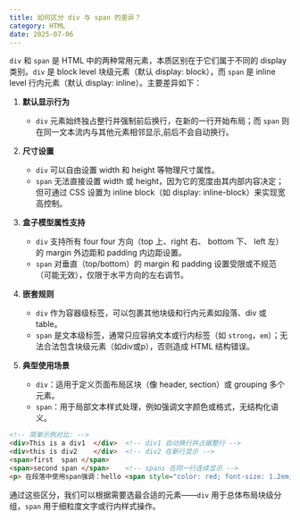 ```yaml
---
title: 如何区分 div 与 span 的差异？
category: HTML
date: 2025-07-06
---
```


`div` 和 `span` 是 HTML 中的两种常用元素，本质区别在于它们属于不同的 display 类别。`div` 是 block level 块级元素（默认 display: block），而 `span` 是 inline level 行内元素（默认 display: inline）。主要差异如下：

1. **默认显示行为**  
   - `div` 元素始终独占整行并强制前后换行，在新的一行开始布局；而 `span` 则在同一文本流内与其他元素相邻显示,前后不会自动换行。  

2. **尺寸设置**  
   - `div` 可以自由设置 width 和 height 等物理尺寸属性。  
   - `span` 无法直接设置 width 或 height，因为它的宽度由其内部内容决定；但可通过 CSS 设置为 inline block（如 display: inline-block）来实现宽高控制。  

3. **盒子模型属性支持**  
   - `div` 支持所有 four four 方向（top 上、right 右、 bottom 下、 left 左）的 margin 外边距和 padding 内边距设置。  
   - `span` 对垂直（top/bottom）的 margin 和 padding 设置受限或不规范（可能无效），仅限于水平方向的左右调节。  

4. **嵌套规则**  
   - `div` 作为容器级标签，可以包裹其他块级和行内元素如段落、div 或 table。  
   - `span` 是文本级标签，通常只应容纳文本或行内标签（如 `strong`，`em`）；无法合法包含块级元素（如div或p），否则造成 HTML 结构错误。  

5. **典型使用场景**  
   - `div`：适用于定义页面布局区块（像 header, section）或 grouping 多个元素。  
   - `span`：用于局部文本样式处理，例如强调文字颜色或格式，无结构化语义。

```html
<!-- 简单示例对比: -->
<div>This is a div1  </div>  <!-- div1 自动换行并占据整行 -->
<div>this is div2    </div>  <!-- div2 在新行显示 -->
<span>first  span </span>
<span>second span </span>    <!-- spans 在同一行连续显示 -->
<p> 在段落中使用span强调：hello <span style="color: red; font-size: 1.2em;">world</span>！</p>
```

通过这些区分，我们可以根据需要选最合适的元素——`div` 用于总体布局块级分组，`span` 用于细粒度文字或行内样式操作。
